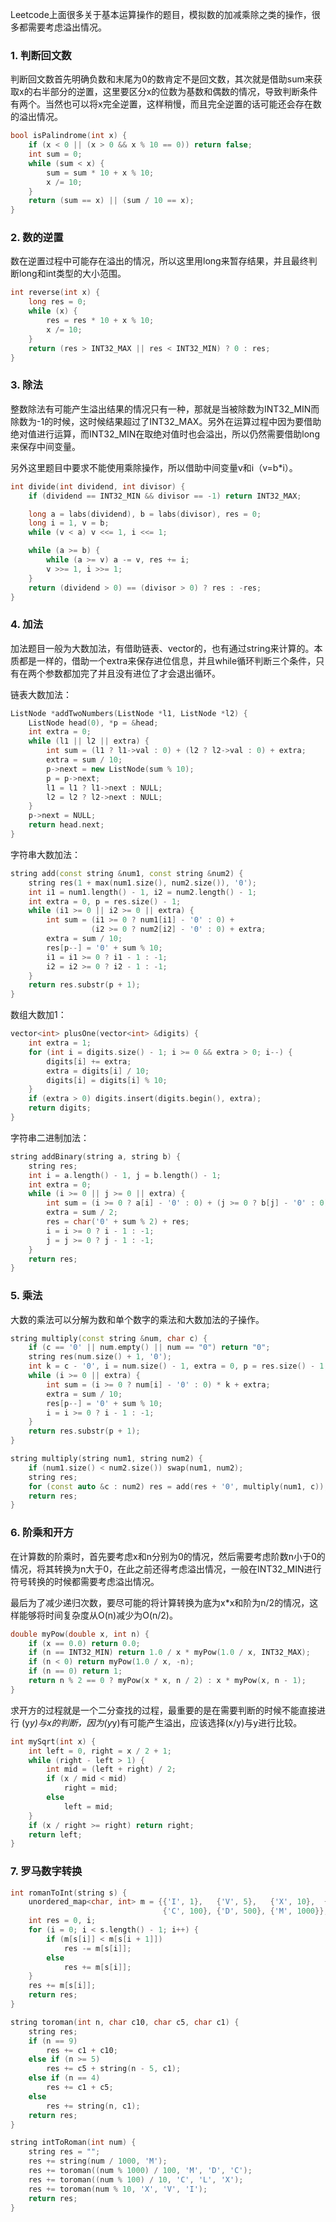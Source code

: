 Leetcode上面很多关于基本运算操作的题目，模拟数的加减乘除之类的操作，很多都需要考虑溢出情况。

### 1. 判断回文数
判断回文数首先明确负数和末尾为0的数肯定不是回文数，其次就是借助sum来获取x的右半部分的逆置，这里要区分x的位数为基数和偶数的情况，导致判断条件有两个。当然也可以将x完全逆置，这样稍慢，而且完全逆置的话可能还会存在数的溢出情况。

```c++
bool isPalindrome(int x) {
    if (x < 0 || (x > 0 && x % 10 == 0)) return false;
    int sum = 0;
    while (sum < x) {
        sum = sum * 10 + x % 10;
        x /= 10;
    }
    return (sum == x) || (sum / 10 == x);
}
```

### 2. 数的逆置
数在逆置过程中可能存在溢出的情况，所以这里用long来暂存结果，并且最终判断long和int类型的大小范围。

```c++
int reverse(int x) {
    long res = 0;
    while (x) {
        res = res * 10 + x % 10;
        x /= 10;
    }
    return (res > INT32_MAX || res < INT32_MIN) ? 0 : res;
}
```

### 3. 除法
整数除法有可能产生溢出结果的情况只有一种，那就是当被除数为INT32_MIN而除数为-1的时候，这时候结果超过了INT32_MAX。另外在运算过程中因为要借助绝对值进行运算，而INT32_MIN在取绝对值时也会溢出，所以仍然需要借助long来保存中间变量。

另外这里题目中要求不能使用乘除操作，所以借助中间变量v和i（v=b*i）。

```c++
int divide(int dividend, int divisor) {
    if (dividend == INT32_MIN && divisor == -1) return INT32_MAX;

    long a = labs(dividend), b = labs(divisor), res = 0;
    long i = 1, v = b;
    while (v < a) v <<= 1, i <<= 1;

    while (a >= b) {
        while (a >= v) a -= v, res += i;
        v >>= 1, i >>= 1;
    }
    return (dividend > 0) == (divisor > 0) ? res : -res;
}
```

### 4. 加法
加法题目一般为大数加法，有借助链表、vector的，也有通过string来计算的。本质都是一样的，借助一个extra来保存进位信息，并且while循环判断三个条件，只有在两个参数都加完了并且没有进位了才会退出循环。

链表大数加法：
```c++
ListNode *addTwoNumbers(ListNode *l1, ListNode *l2) {
    ListNode head(0), *p = &head;
    int extra = 0;
    while (l1 || l2 || extra) {
        int sum = (l1 ? l1->val : 0) + (l2 ? l2->val : 0) + extra;
        extra = sum / 10;
        p->next = new ListNode(sum % 10);
        p = p->next;
        l1 = l1 ? l1->next : NULL;
        l2 = l2 ? l2->next : NULL;
    }
    p->next = NULL;
    return head.next;
}
```

字符串大数加法：
```c++
string add(const string &num1, const string &num2) {
    string res(1 + max(num1.size(), num2.size()), '0');
    int i1 = num1.length() - 1, i2 = num2.length() - 1;
    int extra = 0, p = res.size() - 1;
    while (i1 >= 0 || i2 >= 0 || extra) {
        int sum = (i1 >= 0 ? num1[i1] - '0' : 0) +
                  (i2 >= 0 ? num2[i2] - '0' : 0) + extra;
        extra = sum / 10;
        res[p--] = '0' + sum % 10;
        i1 = i1 >= 0 ? i1 - 1 : -1;
        i2 = i2 >= 0 ? i2 - 1 : -1;
    }
    return res.substr(p + 1);
}
```

数组大数加1：
```c++
vector<int> plusOne(vector<int> &digits) {
    int extra = 1;
    for (int i = digits.size() - 1; i >= 0 && extra > 0; i--) {
        digits[i] += extra;
        extra = digits[i] / 10;
        digits[i] = digits[i] % 10;
    }
    if (extra > 0) digits.insert(digits.begin(), extra);
    return digits;
}
```

字符串二进制加法：
```c++
string addBinary(string a, string b) {
    string res;
    int i = a.length() - 1, j = b.length() - 1;
    int extra = 0;
    while (i >= 0 || j >= 0 || extra) {
        int sum = (i >= 0 ? a[i] - '0' : 0) + (j >= 0 ? b[j] - '0' : 0) + extra;
        extra = sum / 2;
        res = char('0' + sum % 2) + res;
        i = i >= 0 ? i - 1 : -1;
        j = j >= 0 ? j - 1 : -1;
    }
    return res;
}
```

### 5. 乘法
大数的乘法可以分解为数和单个数字的乘法和大数加法的子操作。

```c++
string multiply(const string &num, char c) {
    if (c == '0' || num.empty() || num == "0") return "0";
    string res(num.size() + 1, '0');
    int k = c - '0', i = num.size() - 1, extra = 0, p = res.size() - 1;
    while (i >= 0 || extra) {
        int sum = (i >= 0 ? num[i] - '0' : 0) * k + extra;
        extra = sum / 10;
        res[p--] = '0' + sum % 10;
        i = i >= 0 ? i - 1 : -1;
    }
    return res.substr(p + 1);
}

string multiply(string num1, string num2) {
    if (num1.size() < num2.size()) swap(num1, num2);
    string res;
    for (const auto &c : num2) res = add(res + '0', multiply(num1, c));
    return res;
}
```

### 6. 阶乘和开方
在计算数的阶乘时，首先要考虑x和n分别为0的情况，然后需要考虑阶数n小于0的情况，将其转换为n大于0，在此之前还得考虑溢出情况，一般在INT32_MIN进行符号转换的时候都需要考虑溢出情况。

最后为了减少递归次数，要尽可能的将计算转换为底为x*x和阶为n/2的情况，这样能够将时间复杂度从O(n)减少为O(n/2)。

```c++
double myPow(double x, int n) {
    if (x == 0.0) return 0.0;
    if (n == INT32_MIN) return 1.0 / x * myPow(1.0 / x, INT32_MAX);
    if (n < 0) return myPow(1.0 / x, -n);
    if (n == 0) return 1;
    return n % 2 == 0 ? myPow(x * x, n / 2) : x * myPow(x, n - 1);
}
```

求开方的过程就是一个二分查找的过程，最重要的是在需要判断的时候不能直接进行 (y*y)与x的判断，因为(y*y)有可能产生溢出，应该选择(x/y)与y进行比较。
```c++
int mySqrt(int x) {
    int left = 0, right = x / 2 + 1;
    while (right - left > 1) {
        int mid = (left + right) / 2;
        if (x / mid < mid)
            right = mid;
        else
            left = mid;
    }
    if (x / right >= right) return right;
    return left;
}
```

### 7. 罗马数字转换

```c++
int romanToInt(string s) {
    unordered_map<char, int> m = {{'I', 1},   {'V', 5},   {'X', 10},  {'L', 50},
                                  {'C', 100}, {'D', 500}, {'M', 1000}};
    int res = 0, i;
    for (i = 0; i < s.length() - 1; i++) {
        if (m[s[i]] < m[s[i + 1]])
            res -= m[s[i]];
        else
            res += m[s[i]];
    }
    res += m[s[i]];
    return res;
}

string toroman(int n, char c10, char c5, char c1) {
    string res;
    if (n == 9)
        res += c1 + c10;
    else if (n >= 5)
        res += c5 + string(n - 5, c1);
    else if (n == 4)
        res += c1 + c5;
    else
        res += string(n, c1);
    return res;
}

string intToRoman(int num) {
    string res = "";
    res += string(num / 1000, 'M');
    res += toroman((num % 1000) / 100, 'M', 'D', 'C');
    res += toroman((num % 100) / 10, 'C', 'L', 'X');
    res += toroman(num % 10, 'X', 'V', 'I');
    return res;
}
```